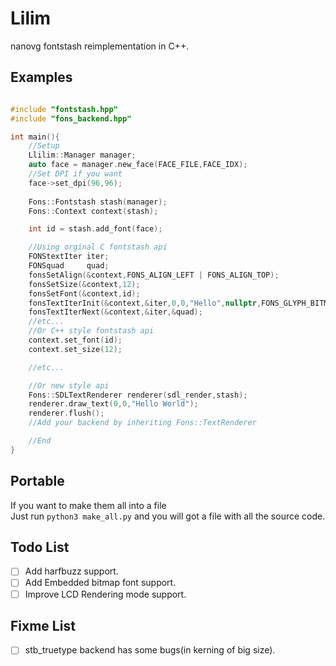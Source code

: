 # Lilim  

nanovg fontstash reimplementation in C++.  

## Examples

```cpp

#include "fontstash.hpp"
#include "fons_backend.hpp"

int main(){
    //Setup
    Llilim::Manager manager;
    auto face = manager.new_face(FACE_FILE,FACE_IDX);
    //Set DPI if you want
    face->set_dpi(96,96);
    
    Fons::Fontstash stash(manager);
    Fons::Context context(stash);

    int id = stash.add_font(face);

    //Using orginal C fontstash api
    FONStextIter iter;
    FONSquad     quad;
    fonsSetAlign(&context,FONS_ALIGN_LEFT | FONS_ALIGN_TOP);
    fonsSetSize(&context,12);
    fonsSetFont(&context,id);
    fonsTextIterInit(&context,&iter,0,0,"Hello",nullptr,FONS_GLYPH_BITMAP_REQUIRED);
    fonsTextIterNext(&context,&iter,&quad);
    //etc...
    //Or C++ style fontstash api
    context.set_font(id);
    context.set_size(12);

    //etc...

    //Or new style api 
    Fons::SDLTextRenderer renderer(sdl_render,stash);
    renderer.draw_text(0,0,"Hello World");
    renderer.flush();
    //Add your backend by inheriting Fons::TextRenderer

    //End
}

```

## Portable  

If you want to make them all into a file  
Just run ```python3 make_all.py``` and you will got a file with all the source code.

## Todo List

- [ ] Add harfbuzz support.
- [ ] Add Embedded bitmap font support.
- [ ] Improve LCD Rendering mode support.  

## Fixme List

- [ ] stb_truetype backend has some bugs(in kerning of big size).  
